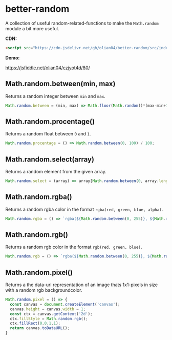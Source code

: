 # better-random
A collection of useful random-related-functions to make the `Math.random` module a bit more useful.

__CDN:__

```html
<script src="https://cdn.jsdelivr.net/gh/olian04/better-random/src/index.js"></script>
```

__Demo:__ <br>

https://jsfiddle.net/olian04/czjyot4d/80/

## Math.random.between(min, max)

Returns a random integer between `min` and `max`.

```js
Math.random.between = (min, max) => Math.floor(Math.random()*(max-min+1)+min);
```

## Math.random.procentage()

Returns a random float between `0` and `1`.

```js
Math.random.procentage = () => Math.random.between(0, 100) / 100;
```

## Math.random.select(array)

Returns a random element from the given array.


```js
Math.random.select = (array) => array[Math.random.between(0, array.length-1)];

```

## Math.random.rgba()

Returns a random rgba color in the format `rgba(red, green, blue, alpha)`.

```js
Math.random.rgba = () => `rgba(${Math.random.between(0, 255)}, ${Math.random.between(0, 255)}, ${Math.random.between(0, 255)}, ${Math.random.procentage()})`;
```

## Math.random.rgb()

Returns a random rgb color in the format `rgb(red, green, blue)`.

```js
Math.random.rgb = () => `rgba(${Math.random.between(0, 255)}, ${Math.random.between(0, 255)}, ${Math.random.between(0, 255)})`;
```

## Math.random.pixel()

Returns a the data-url representation of an image thats 1x1-pixels in size with a random rgb backgroundcolor.

```js
Math.random.pixel = () => {
  const canvas = document.createElement('canvas');
  canvas.height = canvas.width = 1;
  const ctx = canvas.getContext('2d');
  ctx.fillStyle = Math.random.rgb();
  ctx.fillRect(0,0,1,1);
  return canvas.toDataURL();
}
```

